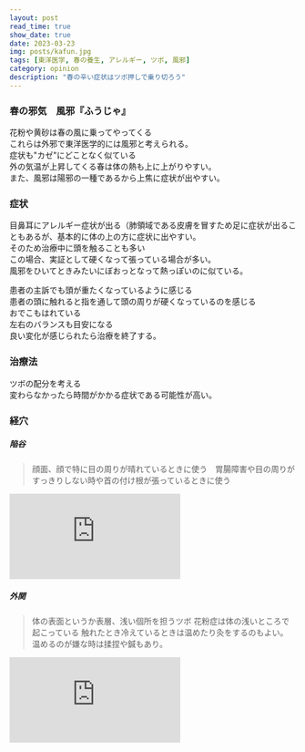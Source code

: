 ```yaml
---
layout: post
read_time: true
show_date: true
date: 2023-03-23
img: posts/kafun.jpg
tags: [東洋医学, 春の養生, アレルギー, ツボ, 風邪]
category: opinion
description: "春の辛い症状はツボ押しで乗り切ろう"
---
```


### 春の邪気　風邪『ふうじゃ』

花粉や黄砂は春の風に乗ってやってくる  
これらは外邪で東洋医学的には風邪と考えられる。  
症状も"カゼ"にどことなく似ている  
外の気温が上昇してくる春は体の熱も上に上がりやすい。  
また、風邪は陽邪の一種であるから上焦に症状が出やすい。

### 症状
目鼻耳にアレルギー症状が出る（肺領域である皮膚を冒すため足に症状が出ることもあるが、基本的に体の上の方に症状に出やすい。  
そのため治療中に頭を触ることも多い  
この場合、実証として硬くなって張っている場合が多い。  
風邪をひいてときみたいにぼおっとなって熱っぽいのに似ている。

患者の主訴でも頭が重たくなっているように感じる  
患者の頭に触れると指を通して頭の周りが硬くなっているのを感じる  
おでこもはれている  
左右のバランスも目安になる  
良い変化が感じられたら治療を終了する。  

### 治療法
ツボの配分を考える  
変わらなかったら時間がかかる症状である可能性が高い。  

### 経穴
##### 陥谷
>顔面、顔で特に目の周りが晴れているときに使う　胃腸障害や目の周りがすっきりしない時や首の付け根が張っているときに使う
<iframe style="max-width:100%;" src="https://www.youtube.com/embed/OWtuK1pR6kQ" title="ツボ・陥谷(かんこく)" frameborder="0" allow="accelerometer; autoplay; clipboard-write; encrypted-media; gyroscope; picture-in-picture; web-share" allowfullscreen></iframe>


##### 外関
>体の表面というか表層、浅い個所を担うツボ
>花粉症は体の浅いところで起こっている
>触れたとき冷えているときは温めたり灸をするのもよい。
>温めるのが嫌な時は揉捏や鍼もあり。
<iframe style="max-width:100%;" src="https://www.youtube.com/embed/2d2Y4jqSvD4" title="ツボ・外関(がいかん)" frameborder="0" allow="accelerometer; autoplay; clipboard-write; encrypted-media; gyroscope; picture-in-picture; web-share" allowfullscreen></iframe>